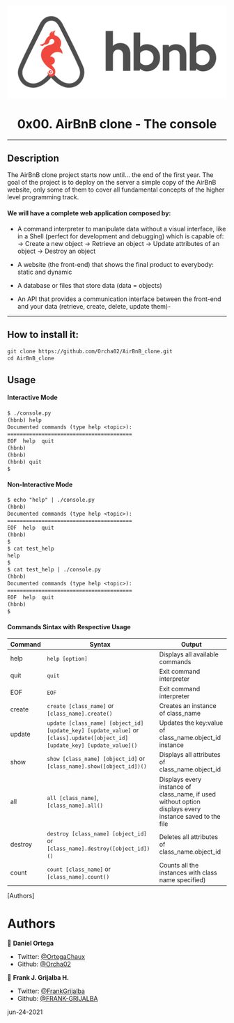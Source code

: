 <p align="center">
  <img src="./web_static/images/hbtnclone.png"/>
</p>

<h1 align="center">0x00. AirBnB clone - The console</h1>
<p align="center"></p>

------------

## Description
The AirBnB clone project starts now until… the end of the first year. The goal of the project is to deploy on the server a simple copy of the AirBnB website, only some of them to cover all fundamental concepts of the higher level programming track.

#### We will have a complete web application composed by:

- A command interpreter to manipulate data without a visual interface, like in a Shell (perfect for development and debugging) which is capable of:
-> Create a new object
-> Retrieve an object
-> Update attributes of an object
-> Destroy an object

- A website (the front-end) that shows the final product to everybody: static and dynamic
- A database or files that store data (data = objects)
- An API that provides a communication interface between the front-end and your data (retrieve, create, delete, update them)- 
------------
## How to install it:
```
git clone https://github.com/Orcha02/AirBnB_clone.git
cd AirBnB_clone
```
## Usage
#### Interactive Mode
```
$ ./console.py
(hbnb) help
Documented commands (type help <topic>):
========================================
EOF  help  quit
(hbnb)
(hbnb)
(hbnb) quit
$
```
#### Non-Interactive Mode
```
$ echo "help" | ./console.py
(hbnb)
Documented commands (type help <topic>):
========================================
EOF  help  quit
(hbnb)
$
$ cat test_help
help
$
$ cat test_help | ./console.py
(hbnb)
Documented commands (type help <topic>):
========================================
EOF  help  quit
(hbnb)
$
```
#### Commands Sintax with Respective Usage
Command | Syntax | Output
------- | ------ | ------
help | `help [option]` | Displays all available commands
quit | `quit` | Exit command interpreter
EOF | `EOF` | Exit command interpreter
create | `create [class_name]` or `[class_name].create()`| Creates an instance of class_name
update | `update [class_name] [object_id] [update_key] [update_value]` or  `[class].update([object_id] [update_key] [update_value]()`| Updates the key:value of class_name.object_id instance
show | `show [class_name] [object_id]` or `[class_name].show([object_id])()` | Displays all attributes of class_name.object_id
all | `all [class_name]`, `[class_name].all()` | Displays every instance of class_name, if used without option displays every instance saved to the file
destroy | `destroy [class_name] [object_id]` or `[class_name].destroy([object_id])()` | Deletes all attributes of class_name.object_id
count | `count [class_name]` or `[class_name].count()`| Counts all the instances with class name specified)
[Authors]
# Authors

 👤 **Daniel Ortega**

- Twitter: [@OrtegaChaux](https://twitter.com/OrtegaChaux)
- Github: [@Orcha02](https://github.com/Orcha02)

👤 **Frank J. Grijalba H.**

- Twitter: [@FrankGrijalba](https://twitter.com/FrankGrijalba)
- Github: [@FRANK-GRIJALBA](https://github.com/FRANK-GRIJALBA)

jun-24-2021
